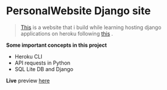 # PersonalWebsite Django site

>[This](http://towernter.herokuapp.com/) is a website that i build while learning hosting django applications on heroku following [this](https://www.youtube.com/watch?v=snwAKQ85r9k&list=PLhTjy8cBISEr7p4UDmXl4xpKT3ttFyA9c) .

**Some important concepts in this project**
* Heroku CLI
* API requests in Python
* SQL Lite DB and Django

**Live** preview [here](http://towernter.herokuapp.com/)
